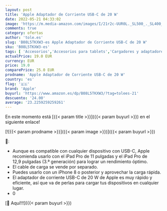 ```yaml
---
layout: post
title: 'Apple Adaptador de Corriente USB-C de 20 W'
date: 2022-05-21 04:33:02
image: 'https://m.media-amazon.com/images/I/21r2c-UUR0L._SL500_._SL400_.jpg'
comments: true
category: ofertas
author: 'tole.es'
slug: 'B08L5TKXW3-es Apple Adaptador de Corriente USB-C de 20 W'
sku: 'B08L5TKXW3-es'
tags: [ 'Accesorios','Accesorios para tablets','Cargadores y adaptadores para tablets','Informática','apple','🇪🇸', ]
actualPrice: 19.0 EUR
currency: EUR
price: 19.0
comparePrice: 25.0 EUR
prodname: 'Apple Adaptador de Corriente USB-C de 20 W'
country: 'es'
flag: '🇪🇸'
brand: 'Apple'
buyurl: 'https://www.amazon.es/dp/B08L5TKXW3/?tag=tolees-21'
descuento: '24.00'
average: '23.2259259259261'
---
```


En este momento está [{{< param title >}}]({{< param buyurl >}}) en el siguiente enlace!

[![{{< param prodname >}}]({{< param image >}})]({{< param buyurl >}})

🔎:

- Aunque es compatible con cualquier dispositivo con USB-C, Apple recomienda usarlo con el iPad Pro de 11 pulgadas y el iPad Pro de 12,9 pulgadas (3.ª generación) para lograr un rendimiento óptimo.
- El cable de carga se vende por separado.
- Puedes usarlo con un iPhone 8 o posterior y aprovechar la carga rápida.
- El adaptador de corriente USB-C de 20 W de Apple es muy rápido y eficiente, así que va de perlas para cargar tus dispositivos en cualquier lugar.
- 0

[🛒 Aquí!!!]({{< param buyurl >}})
